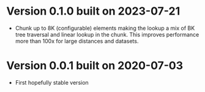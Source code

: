 
# Version 0.1.0 built on 2023-07-21

 - Chunk up to 8K (configurable) elements making the lookup a mix of BK tree traversal and linear
   lookup in the chunk. This improves performance more than 100x for large distances and datasets.

# Version 0.0.1 built on 2020-07-03

 - First hopefully stable version
